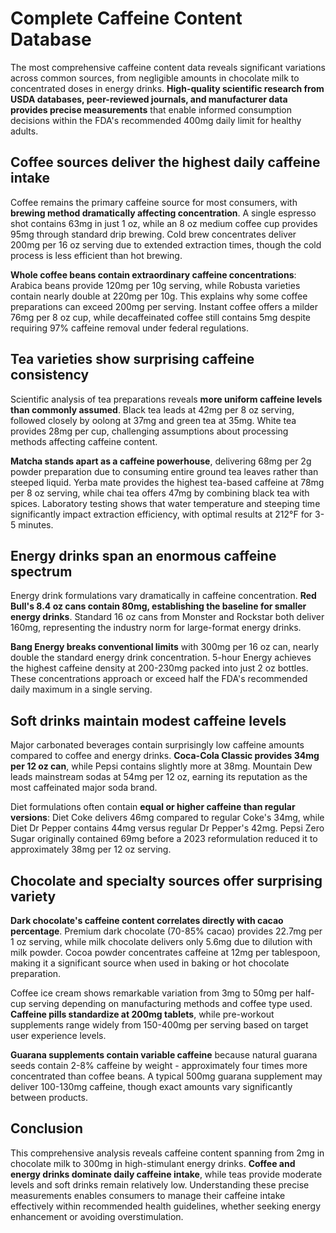 # Complete Caffeine Content Database

The most comprehensive caffeine content data reveals significant variations across common sources, from negligible amounts in chocolate milk to concentrated doses in energy drinks. **High-quality scientific research from USDA databases, peer-reviewed journals, and manufacturer data provides precise measurements** that enable informed consumption decisions within the FDA's recommended 400mg daily limit for healthy adults.

## Coffee sources deliver the highest daily caffeine intake

Coffee remains the primary caffeine source for most consumers, with **brewing method dramatically affecting concentration**. A single espresso shot contains 63mg in just 1 oz, while an 8 oz medium coffee cup provides 95mg through standard drip brewing. Cold brew concentrates deliver 200mg per 16 oz serving due to extended extraction times, though the cold process is less efficient than hot brewing.

**Whole coffee beans contain extraordinary caffeine concentrations**: Arabica beans provide 120mg per 10g serving, while Robusta varieties contain nearly double at 220mg per 10g. This explains why some coffee preparations can exceed 200mg per serving. Instant coffee offers a milder 76mg per 8 oz cup, while decaffeinated coffee still contains 5mg despite requiring 97% caffeine removal under federal regulations.

## Tea varieties show surprising caffeine consistency

Scientific analysis of tea preparations reveals **more uniform caffeine levels than commonly assumed**. Black tea leads at 42mg per 8 oz serving, followed closely by oolong at 37mg and green tea at 35mg. White tea provides 28mg per cup, challenging assumptions about processing methods affecting caffeine content.

**Matcha stands apart as a caffeine powerhouse**, delivering 68mg per 2g powder preparation due to consuming entire ground tea leaves rather than steeped liquid. Yerba mate provides the highest tea-based caffeine at 78mg per 8 oz serving, while chai tea offers 47mg by combining black tea with spices. Laboratory testing shows that water temperature and steeping time significantly impact extraction efficiency, with optimal results at 212°F for 3-5 minutes.

## Energy drinks span an enormous caffeine spectrum

Energy drink formulations vary dramatically in caffeine concentration. **Red Bull's 8.4 oz cans contain 80mg, establishing the baseline for smaller energy drinks**. Standard 16 oz cans from Monster and Rockstar both deliver 160mg, representing the industry norm for large-format energy drinks.

**Bang Energy breaks conventional limits** with 300mg per 16 oz can, nearly double the standard energy drink concentration. 5-hour Energy achieves the highest caffeine density at 200-230mg packed into just 2 oz bottles. These concentrations approach or exceed half the FDA's recommended daily maximum in a single serving.

## Soft drinks maintain modest caffeine levels

Major carbonated beverages contain surprisingly low caffeine amounts compared to coffee and energy drinks. **Coca-Cola Classic provides 34mg per 12 oz can**, while Pepsi contains slightly more at 38mg. Mountain Dew leads mainstream sodas at 54mg per 12 oz, earning its reputation as the most caffeinated major soda brand.

Diet formulations often contain **equal or higher caffeine than regular versions**: Diet Coke delivers 46mg compared to regular Coke's 34mg, while Diet Dr Pepper contains 44mg versus regular Dr Pepper's 42mg. Pepsi Zero Sugar originally contained 69mg before a 2023 reformulation reduced it to approximately 38mg per 12 oz serving.

## Chocolate and specialty sources offer surprising variety

**Dark chocolate's caffeine content correlates directly with cacao percentage**. Premium dark chocolate (70-85% cacao) provides 22.7mg per 1 oz serving, while milk chocolate delivers only 5.6mg due to dilution with milk powder. Cocoa powder concentrates caffeine at 12mg per tablespoon, making it a significant source when used in baking or hot chocolate preparation.

Coffee ice cream shows remarkable variation from 3mg to 50mg per half-cup serving depending on manufacturing methods and coffee type used. **Caffeine pills standardize at 200mg tablets**, while pre-workout supplements range widely from 150-400mg per serving based on target user experience levels.

**Guarana supplements contain variable caffeine** because natural guarana seeds contain 2-8% caffeine by weight - approximately four times more concentrated than coffee beans. A typical 500mg guarana supplement may deliver 100-130mg caffeine, though exact amounts vary significantly between products.

## Conclusion

This comprehensive analysis reveals caffeine content spanning from 2mg in chocolate milk to 300mg in high-stimulant energy drinks. **Coffee and energy drinks dominate daily caffeine intake**, while teas provide moderate levels and soft drinks remain relatively low. Understanding these precise measurements enables consumers to manage their caffeine intake effectively within recommended health guidelines, whether seeking energy enhancement or avoiding overstimulation.